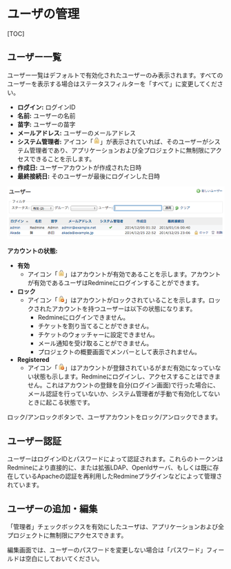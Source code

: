 ユーザの管理
============

[TOC]

ユーザー一覧
------------

ユーザー一覧はデフォルトで有効化されたユーザーのみ表示されます。すべてのユーザーを表示する場合はステータスフィルターを「すべて」に変更してください。

-   **ログイン:** ログインID
-   **名前:** ユーザーの名前
-   **苗字:** ユーザーの苗字
-   **メールアドレス:** ユーザーのメールアドレス
-   **システム管理者:** アイコン「![](redmine-dist-images/locked.png)」が表示されていれば、そのユーザーがシステム管理者であり、アプリケーションおよび全プロジェクトに無制限にアクセスできることを示します。
-   **作成日:** ユーザーアカウントが作成された日時
-   **最終接続日:** そのユーザーが最後にログインした日時

![](RedmineUsers/userlist.png)

**アカウントの状態:**

-   **有効**
    -   アイコン「![](redmine-dist-images/locked.png)」はアカウントが有効であることを示します。アカウントが有効であるユーザはRedmineにログインすることができます。
-   **ロック**
    -   アイコン「![](redmine-dist-images/unlock.png)」はアカウントがロックされていることを示します。ロックされたアカウントを持つユーザーは以下の状態になります。
        -   Redmineにログインできません。
        -   チケットを割り当てることができません。
        -   チケットのウォッチャーに設定できません。
        -   メール通知を受け取ることができません。
        -   プロジェクトの概要画面でメンバーとして表示されません。
-   **Registered**
    -   アイコン「![](redmine-dist-images/unlock.png)」はアカウントが登録されているがまだ有効になっていない状態も示します。Redmineにログインし、アクセスすることはできません。これはアカウントの登録を自分(ログイン画面)で行った場合に、メール認証を行っていないか、システム管理者が手動で有効化してないときに起こる状態です。

ロック/アンロックボタンで、ユーザアカウントをロック/アンロックできます。

ユーザー認証
------------

ユーザーはログインIDとパスワードによって認証されます。これらのトークンはRedmineにより直接的に、または拡張LDAP、OpenIdサーバ、もしくは既に存在しているApacheの認証を再利用したRedmineプラグインなどによって管理されています。

ユーザーの追加・編集
--------------------

「管理者」チェックボックスを有効にしたユーザは、アプリケーションおよび全プロジェクトに無制限にアクセスできます。

編集画面では、ユーザーのパスワードを変更しない場合は「パスワード」フィールドは空白にしておいてください。

